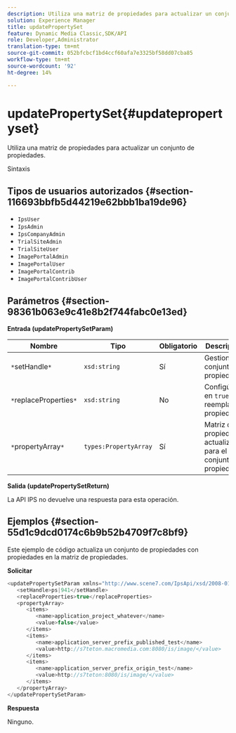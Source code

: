 ```yaml
---
description: Utiliza una matriz de propiedades para actualizar un conjunto de propiedades.
solution: Experience Manager
title: updatePropertySet
feature: Dynamic Media Classic,SDK/API
role: Developer,Administrator
translation-type: tm+mt
source-git-commit: 052bfcbcf1bd4ccf60afa7e3325bf58dd07cba85
workflow-type: tm+mt
source-wordcount: '92'
ht-degree: 14%

---
```



# updatePropertySet{#updatepropertyset}

Utiliza una matriz de propiedades para actualizar un conjunto de propiedades.

Sintaxis

## Tipos de usuarios autorizados {#section-116693bbfb5d44219e62bbb1ba19de96}

* `IpsUser`
* `IpsAdmin`
* `IpsCompanyAdmin`
* `TrialSiteAdmin`
* `TrialSiteUser`
* `ImagePortalAdmin`
* `ImagePortalUser`
* `ImagePortalContrib`
* `ImagePortalContribUser`

## Parámetros {#section-98361b063e9c41e8b2f744fabc0e13ed}

**Entrada (updatePropertySetParam)**

| Nombre | Tipo | Obligatorio | Descripción |
|---|---|---|---|
| `*`setHandle`*` | `xsd:string` | Sí | Gestionar al conjunto de propiedades. |
| `*`replaceProperties`*` | `xsd:string` | No | Configúrelo en `true` para reemplazar propiedades. |
| `*`propertyArray`*` | `types:PropertyArray` | Sí | Matriz de propiedades actualizadas para el conjunto de propiedades. |

**Salida (updatePropertySetReturn)**

La API IPS no devuelve una respuesta para esta operación.

## Ejemplos {#section-55d1c9dcd0174c6b9b52b4709f7c8bf9}

Este ejemplo de código actualiza un conjunto de propiedades con propiedades en la matriz de propiedades.

**Solicitar**

```java
<updatePropertySetParam xmlns="http://www.scene7.com/IpsApi/xsd/2008-01-15">
   <setHandle>ps|941</setHandle>
   <replaceProperties>true</replaceProperties>
   <propertyArray>
      <items>
         <name>application_project_whatever</name>
         <value>false</value>
      </items>
      <items>
         <name>application_server_prefix_published_test</name>
         <value>http://s7teton.macromedia.com:8080/is/image/</value>
      </items>
      <items>
         <name>application_server_prefix_origin_test</name>
         <value>http://s7teton:8080/is/image/</value>
      </items>
   </propertyArray>
</updatePropertySetParam>
```

**Respuesta**

Ninguno.
